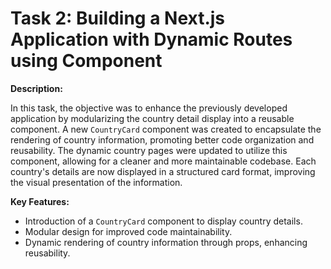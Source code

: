 # Task 2: Building a Next.js Application with Dynamic Routes using Component

**Description:**

In this task, the objective was to enhance the previously developed application by modularizing the country detail display into a reusable component. A new `CountryCard` component was created to encapsulate the rendering of country information, promoting better code organization and reusability. The dynamic country pages were updated to utilize this component, allowing for a cleaner and more maintainable codebase. Each country's details are now displayed in a structured card format, improving the visual presentation of the information.

**Key Features:**
- Introduction of a `CountryCard` component to display country details.
- Modular design for improved code maintainability.
- Dynamic rendering of country information through props, enhancing reusability.
